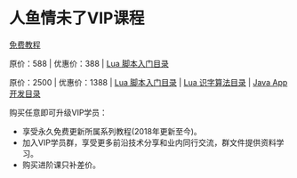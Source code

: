 # 人鱼情未了VIP课程
[免费教程](https://space.bilibili.com/72510501) 

原价：588 | 优惠价：388 | [Lua 脚本入门目录](https://docs.qq.com/mind/DVnBnS2xMdXZGa0N5)

原价：2500 | 优惠价：1388 | [Lua 脚本入门目录](https://docs.qq.com/mind/DVnBnS2xMdXZGa0N5) | [Lua 识字算法目录](https://docs.qq.com/mind/DVmRQZFFISUV2dXZp) | [Java App开发目录](https://docs.qq.com/mind/DVmRQZFFISUV2dXZp)

购买任意即可升级VIP学员：
+ 享受永久免费更新所属系列教程(2018年更新至今)。
+ 加入VIP学员群，享受更多前沿技术分享和业内同行交流，群文件提供资料学习。
+ 购买进阶课只补差价。